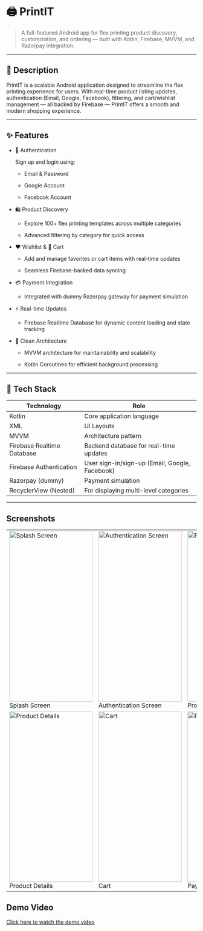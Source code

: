 # 🖨️ PrintIT

> A full-featured Android app for flex printing product discovery, customization, and ordering — built with Kotlin, Firebase, MVVM, and Razorpay integration.

---

## 📱 Description

PrintIT is a scalable Android application designed to streamline the flex printing experience for users. With real-time product listing updates, authentication (Email, Google, Facebook), filtering, and cart/wishlist management — all backed by Firebase — PrintIT offers a smooth and modern shopping experience.

---

## ✨ Features

- 🔐 Authentication  

  Sign up and login using:

  - Email & Password  

  - Google Account  

  - Facebook Account  

- 🛍️ Product Discovery  

  - Explore 100+ flex printing templates across multiple categories  

  - Advanced filtering by category for quick access  

- ❤️ Wishlist & 🛒 Cart  

  - Add and manage favorites or cart items with real-time updates  

  - Seamless Firebase-backed data syncing  

- 💳 Payment Integration  

  - Integrated with dummy Razorpay gateway for payment simulation  

- ⚡ Real-time Updates  

  - Firebase Realtime Database for dynamic content loading and state tracking  

- 🧠 Clean Architecture  

  - MVVM architecture for maintainability and scalability  

  - Kotlin Coroutines for efficient background processing  

---

## 🧪 Tech Stack

| Technology                     | Role |
|-------------------------------|------|
| Kotlin                        | Core application language |
| XML                           | UI Layouts |
| MVVM                          | Architecture pattern |
| Firebase Realtime Database    | Backend database for real-time updates |
| Firebase Authentication       | User sign-in/sign-up (Email, Google, Facebook) |
| Razorpay (dummy)              | Payment simulation |
| RecyclerView (Nested)         | For displaying multi-level categories |

---

## Screenshots

<table>
  <tr>
    <td><img src="https://github.com/user-attachments/assets/eaf815f6-d2fc-4f8a-a682-2887762b58d0" alt="Splash Screen" width="220" height="450" /><br/>Splash Screen</td>
    <td><img src="https://github.com/user-attachments/assets/159b5bd9-08e3-46b0-a779-3ac2c498a29d" alt="Authentication Screen" width="220" height="450" /><br/>Authentication Screen</td>
    <td><img src="https://github.com/user-attachments/assets/4bc276aa-028a-48c1-bcef-80c0ca11734d" alt="Product Listing" width="220" height="450" /><br/>Product Listing</td>
  </tr>
  <tr>
    <td><img src="https://github.com/user-attachments/assets/650719dd-1714-4a1e-ab59-1473835bdc06" alt="Product Details" width="220" height="450" /><br/>Product Details</td>
    <td><img src="https://github.com/user-attachments/assets/6ee91ce1-aef4-490b-8acf-72e9731bb275" alt="Cart" width="220" height="450" /><br/>Cart</td>
    <td><img src="https://github.com/user-attachments/assets/360037d7-0a36-4ee9-b8b2-e650cf4eee9b" alt="Payment Simulation" width="220" height="450" /><br/>Payment Simulation</td>
  </tr>
 
</table>


## Demo Video

[Click here to watch the demo video](https://drive.google.com/file/d/1N1vVmKwmLZKOUzErGdlZKYsQVd7otktK/view?usp=drivesdk)





